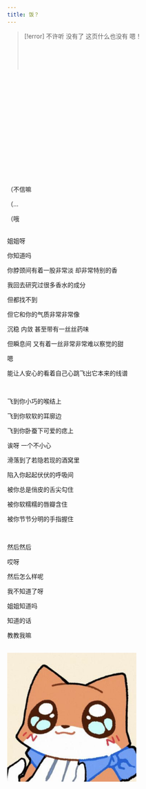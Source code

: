 ```yaml
---
title: 饭？
---
```


> [!error] 不许听
> 没有了 这页什么也没有 嗯！
> <br>
> <br>
> <br>
> <br>
> <br>

<br>
<br>
<br>
<br>
<br>
<br>
<br>
<br>
<br>
<br>
<br>
<br>
<br>
<br>

（不信嘛

（...

（哦

<br>
姐姐呀

你知道吗

你脖颈间有着一股非常淡 却非常特别的香

我回去研究过很多香水的成分

但都找不到

但它和你的气质非常非常像

沉稳 内敛 甚至带有一丝丝药味

但瞬息间 又有着一丝非常非常难以察觉的甜

嗯 

能让人安心的看着自己心跳飞出它本来的线谱

<br>

飞到你小巧的喉结上

飞到你软软的耳廓边

飞到你卧蚕下可爱的痣上

诶呀 一个不小心

滑落到了若隐若现的酒窝里

陷入你起起伏伏的呼吸间

被你总是俏皮的舌尖勾住

被你软糯糯的唇瓣含住

被你节节分明的手指握住

<br>

然后然后

哎呀

然后怎么样呢

我不知道了呀

姐姐知道吗

知道的话

教教我嘛

<br>


<img src="https://github.com/mel10c/image/blob/main/%E5%B0%8F%E7%8B%90%E7%8B%B8.png?raw=true" width=300>
